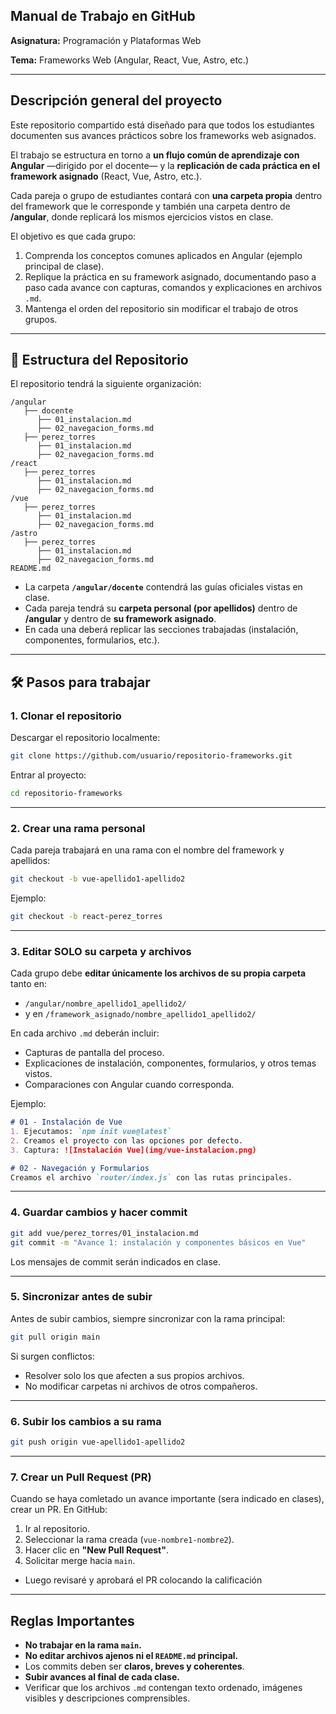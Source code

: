 

## Manual de Trabajo en GitHub 

**Asignatura:** Programación y Plataformas Web

**Tema:** Frameworks Web (Angular, React, Vue, Astro, etc.)

---

## Descripción general del proyecto

Este repositorio compartido está diseñado para que todos los estudiantes documenten sus avances prácticos sobre los frameworks web asignados.

El trabajo se estructura en torno a **un flujo común de aprendizaje con Angular** —dirigido por el docente— y la **replicación de cada práctica en el framework asignado** (React, Vue, Astro, etc.).

Cada pareja o grupo de estudiantes contará con **una carpeta propia** dentro del framework que le corresponde y también una carpeta dentro de **/angular**, donde replicará los mismos ejercicios vistos en clase.

El objetivo es que cada grupo:

1. Comprenda los conceptos comunes aplicados en Angular (ejemplo principal de clase).
2. Replique la práctica en su framework asignado, documentando paso a paso cada avance con capturas, comandos y explicaciones en archivos `.md`.
3. Mantenga el orden del repositorio sin modificar el trabajo de otros grupos.

---

## 📂 Estructura del Repositorio

El repositorio tendrá la siguiente organización:

```
/angular
   ├── docente
      ├── 01_instalacion.md
      ├── 02_navegacion_forms.md
   ├── perez_torres
      ├── 01_instalacion.md
      ├── 02_navegacion_forms.md
/react
   ├── perez_torres
      ├── 01_instalacion.md
      ├── 02_navegacion_forms.md
/vue
   ├── perez_torres
      ├── 01_instalacion.md
      ├── 02_navegacion_forms.md
/astro
   ├── perez_torres
      ├── 01_instalacion.md
      ├── 02_navegacion_forms.md
README.md
```

* La carpeta **`/angular/docente`** contendrá las guías oficiales vistas en clase.
* Cada pareja tendrá su **carpeta personal (por apellidos)** dentro de **/angular** y dentro de **su framework asignado**.
* En cada una deberá replicar las secciones trabajadas (instalación, componentes, formularios, etc.).



---

## 🛠️ Pasos para trabajar

### 1. Clonar el repositorio

Descargar el repositorio localmente:

```bash
git clone https://github.com/usuario/repositorio-frameworks.git
```

Entrar al proyecto:

```bash
cd repositorio-frameworks
```

---

### 2. Crear una rama personal

Cada pareja trabajará en una rama con el nombre del framework y apellidos:

```bash
git checkout -b vue-apellido1-apellido2
```

Ejemplo:

```bash
git checkout -b react-perez_torres
```

---

### 3. Editar SOLO su carpeta y archivos

Cada grupo debe **editar únicamente los archivos de su propia carpeta** tanto en:

* `/angular/nombre_apellido1_apellido2/`
* y en `/framework_asignado/nombre_apellido1_apellido2/`

En cada archivo `.md` deberán incluir:

* Capturas de pantalla del proceso.
* Explicaciones de instalación, componentes, formularios, y otros temas vistos.
* Comparaciones con Angular cuando corresponda.

Ejemplo:

```markdown
# 01 - Instalación de Vue
1. Ejecutamos: `npm init vue@latest`
2. Creamos el proyecto con las opciones por defecto.
3. Captura: ![Instalación Vue](img/vue-instalacion.png)

# 02 - Navegación y Formularios
Creamos el archivo `router/index.js` con las rutas principales.
```

---

### 4. Guardar cambios y hacer commit

```bash
git add vue/perez_torres/01_instalacion.md
git commit -m "Avance 1: instalación y componentes básicos en Vue"
```

Los mensajes de commit serán indicados en clase.

---

### 5. Sincronizar antes de subir

Antes de subir cambios, siempre sincronizar con la rama principal:

```bash
git pull origin main
```

Si surgen conflictos:

* Resolver solo los que afecten a sus propios archivos.
* No modificar carpetas ni archivos de otros compañeros.

---

### 6. Subir los cambios a su rama

```bash
git push origin vue-apellido1-apellido2
```

---

### 7. Crear un Pull Request (PR)

Cuando se haya comletado un avance importante (sera indicado en clases), crear un PR. 
En GitHub:

1. Ir al repositorio.
2. Seleccionar la rama creada (`vue-nombre1-nombre2`).
3. Hacer clic en **"New Pull Request"**.
4. Solicitar merge hacia `main`.

* Luego revisaré y aprobará el PR colocando la calificación

---

## Reglas Importantes

* **No trabajar en la rama `main`.**
* **No editar archivos ajenos ni el `README.md` principal.**
* Los commits deben ser **claros, breves y coherentes**.
* **Subir avances al final de cada clase.**
* Verificar que los archivos `.md` contengan texto ordenado, imágenes visibles y descripciones comprensibles.



